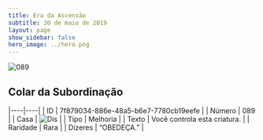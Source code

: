 ```yaml
---
title: Era da Ascensão
subtitle: 30 de maio de 2019
layout: page
show_sidebar: false
hero_image: ../hero.png
---
```


![089](https://cdn.keyforgegame.com/media/card_front/pt/435_089_F2P9VW75869Q_pt.png)

## Colar da Subordinação

|----|----|
| ID | 7f879034-886e-48a5-b6e7-7780cb19eefe |
| Número | 089 |
| Casa | ![Dis](https://archonarcana.com/images/thumb/e/e8/Dis.png/22px-Dis.png "Dis") |
| Tipo | Melhoria |
| Texto | Você controla esta criatura. |
| Raridade | Rara |
| Dizeres | “OBEDEÇA.” |

